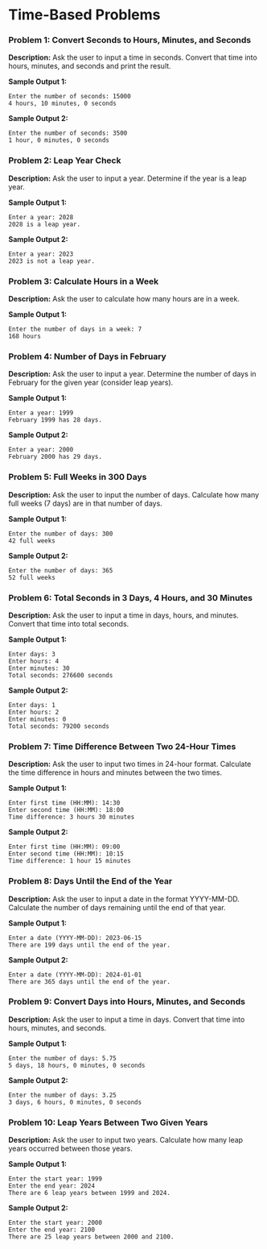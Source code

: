 # Time-Based Problems

### Problem 1: Convert Seconds to Hours, Minutes, and Seconds
**Description:**
Ask the user to input a time in seconds. Convert that time into hours, minutes, and seconds and print the result.

**Sample Output 1:**
```
Enter the number of seconds: 15000
4 hours, 10 minutes, 0 seconds
```
**Sample Output 2:**
```
Enter the number of seconds: 3500 
1 hour, 0 minutes, 0 seconds
```

### Problem 2: Leap Year Check
**Description:**
Ask the user to input a year. Determine if the year is a leap year.

**Sample Output 1:**
```
Enter a year: 2028
2028 is a leap year.
```
**Sample Output 2:**
```
Enter a year: 2023 
2023 is not a leap year.
```

### Problem 3: Calculate Hours in a Week
**Description:**
Ask the user to calculate how many hours are in a week.


**Sample Output 1:**
```
Enter the number of days in a week: 7
168 hours
```

### Problem 4: Number of Days in February
**Description:**
Ask the user to input a year. Determine the number of days in February for the given year (consider leap years).

**Sample Output 1:**
```
Enter a year: 1999
February 1999 has 28 days.
```

**Sample Output 2:**
```
Enter a year: 2000 
February 2000 has 29 days.
```

### Problem 5: Full Weeks in 300 Days
**Description:**
Ask the user to input the number of days. Calculate how many full weeks (7 days) are in that number of days.

**Sample Output 1:**
```
Enter the number of days: 300
42 full weeks
```
**Sample Output 2:**
```
Enter the number of days: 365 
52 full weeks
```

### Problem 6: Total Seconds in 3 Days, 4 Hours, and 30 Minutes
**Description:**
Ask the user to input a time in days, hours, and minutes. Convert that time into total seconds.

**Sample Output 1:**
```
Enter days: 3
Enter hours: 4
Enter minutes: 30
Total seconds: 276600 seconds
```

**Sample Output 2:**
```
Enter days: 1 
Enter hours: 2 
Enter minutes: 0 
Total seconds: 79200 seconds
```

### Problem 7: Time Difference Between Two 24-Hour Times
**Description:**
Ask the user to input two times in 24-hour format. Calculate the time difference in hours and minutes between the two times.

**Sample Output 1:**
```
Enter first time (HH:MM): 14:30
Enter second time (HH:MM): 18:00
Time difference: 3 hours 30 minutes
```

**Sample Output 2:**
```
Enter first time (HH:MM): 09:00
Enter second time (HH:MM): 10:15
Time difference: 1 hour 15 minutes
```

### Problem 8: Days Until the End of the Year
**Description:**
Ask the user to input a date in the format YYYY-MM-DD. Calculate the number of days remaining until the end of that year.

**Sample Output 1:**
```
Enter a date (YYYY-MM-DD): 2023-06-15
There are 199 days until the end of the year.
```
**Sample Output 2:**
```
Enter a date (YYYY-MM-DD): 2024-01-01 
There are 365 days until the end of the year.
```

### Problem 9: Convert Days into Hours, Minutes, and Seconds
**Description:**
Ask the user to input a time in days. Convert that time into hours, minutes, and seconds.

**Sample Output 1:**
```
Enter the number of days: 5.75
5 days, 18 hours, 0 minutes, 0 seconds
```
**Sample Output 2:**
```
Enter the number of days: 3.25 
3 days, 6 hours, 0 minutes, 0 seconds
```

### Problem 10: Leap Years Between Two Given Years
**Description:**
Ask the user to input two years. Calculate how many leap years occurred between those years.


**Sample Output 1:**
```
Enter the start year: 1999
Enter the end year: 2024
There are 6 leap years between 1999 and 2024.
```

**Sample Output 2:**
```
Enter the start year: 2000 
Enter the end year: 2100 
There are 25 leap years between 2000 and 2100.
```
